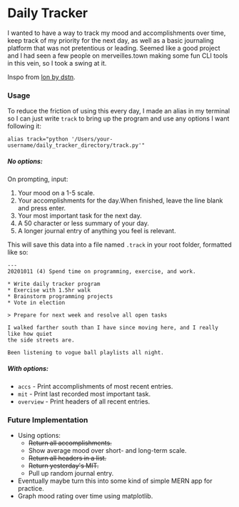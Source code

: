# Daily Tracker

I wanted to have a way to track my mood and accomplishments over time, keep track of my priority for the next day, as well as a basic journaling platform that was not pretentious or leading. Seemed like a good project and I had seen a few people on merveilles.town making some fun CLI tools in this vein, so I took a swing at it.

Inspo from [lon by dstn](https://github.com/0xdstn/lon).

### Usage

To reduce the friction of using this every day, I made an alias in my terminal so I can just write `track` to bring up the program and use any options I want following it:

`alias track="python '/Users/your-username/daily_tracker_directory/track.py'"`

##### No options:

On prompting, input:

1. Your mood on a 1-5 scale.
1. Your accomplishments for the day.When finished, leave the line blank and press enter.
1. Your most important task for the next day.
1. A 50 character or less summary of your day.
1. A longer journal entry of anything you feel is relevant.

This will save this data into a file named `.track` in your root folder, formatted like so:

```
---
20201011 (4) Spend time on programming, exercise, and work.

* Write daily tracker program
* Exercise with 1.5hr walk
* Brainstorm programming projects
* Vote in election

> Prepare for next week and resolve all open tasks

I walked farther south than I have since moving here, and I really like how quiet
the side streets are.

Been listening to vogue ball playlists all night.

```

##### With options:

* `accs` - Print accomplishments of most recent entries.
* `mit` - Print last recorded most important task.
* `overview` - Print headers of all recent entries.

### Future Implementation

* Using options:
    * ~~Return all accomplishments.~~
    * Show average mood over short- and long-term scale.
    * ~~Return all headers in a list.~~
    * ~~Return yesterday's MIT.~~
    * Pull up random journal entry.
* Eventually maybe turn this into some kind of simple MERN app for practice.
* Graph mood rating over time using matplotlib.
